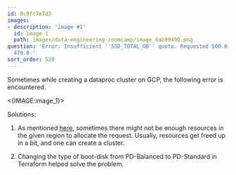 ```yaml
---
id: 0c9fc7e7d3
images:
- description: 'image #1'
  id: image_1
  path: images/data-engineering-zoomcamp/image_6ab99490.png
question: 'Error: Insufficient ''SSD_TOTAL_GB'' quota. Requested 500.0, available
  470.0.'
sort_order: 520
---
```


Sometimes while creating a dataproc cluster on GCP, the following error is encountered.

<{IMAGE:image_1}>

Solutions:

1. As mentioned [here](https://stackoverflow.com/a/59038704/22748533), sometimes there might not be enough resources in the given region to allocate the request. Usually, resources get freed up in a bit, and one can create a cluster.

2. Changing the type of boot-disk from PD-Balanced to PD-Standard in Terraform helped solve the problem.
